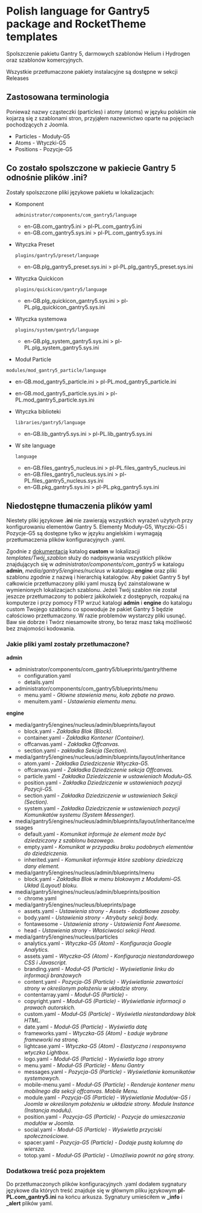 # Polish language for Gantry5 package and RocketTheme templates

Spolszczenie pakietu Gantry 5, darmowych szablonów Helium i Hydrogen oraz szablonów komercyjnych.

Wszystkie przetłumaczone pakiety instalacyjne są dostępne w sekcji Releases

## Zastosowana terminologia

Ponieważ nazwy cząsteczki (particles) i atomy (atoms) w języku polskim nie kojarzą się z szablonami stron, przyjąłem nazewnictwo oparte na pojęciach pochodzących z Joomla.

* Particles - Moduły-G5
* Atoms - Wtyczki-G5
* Positions - Pozycje-G5

## Co zostało spolszczone w pakiecie Gantry 5 odnośnie plików .ini?

Zostały spolszczone pliki językowe pakietu w lokalizacjach:

* Komponent

  `administrator/components/com_gantry5/language`

  * en-GB.com_gantry5.ini > pl-PL.com_gantry5.ini
  * en-GB.com_gantry5.sys.ini > pl-PL.com_gantry5.sys.ini

* Wtyczka Preset

  `plugins/gantry5/preset/language`

  * en-GB.plg_gantry5_preset.sys.ini > pl-PL.plg_gantry5_preset.sys.ini

* Wtyczka Quickicon

  `plugins/quickicon/gantry5/language`

  * en-GB.plg_quickicon_gantry5.sys.ini > pl-PL.plg_quickicon_gantry5.sys.ini

* Wtyczka systemowa

  `plugins/system/gantry5/language`

  * en-GB.plg_system_gantry5.sys.ini > pl-PL.plg_system_gantry5.sys.ini

* Moduł Particle

 `modules/mod_gantry5_particle/language`

  * en-GB.mod_gantry5_particle.ini > pl-PL.mod_gantry5_particle.ini
  * en-GB.mod_gantry5_particle.sys.ini > pl-PL.mod_gantry5_particle.sys.ini

* Wtyczka biblioteki

  `libraries/gantry5/language`

  * en-GB.lib_gantry5.sys.ini > pl-PL.lib_gantry5.sys.ini

* W site language

  `language`

  * en-GB.files_gantry5_nucleus.ini > pl-PL.files_gantry5_nucleus.ini
  * en-GB.files_gantry5_nucleus.sys.ini > pl-PL.files_gantry5_nucleus.sys.ini
  * en-GB.pkg_gantry5.sys.ini > pl-PL.pkg_gantry5.sys.ini

## Niedostępne tłumaczenia plików yaml

Niestety pliki językowe **.ini** nie zawierają wszystkich wyrażeń użytych przy konfigurowaniu elementów Gantry 5. Elementy Moduły-G5, Wtyczki-G5 i Pozycje-G5 są dostępne tylko w języku angielskim i wymagają przetłumaczenia plików konfiguracyjnych .yaml.

Zgodnie z [dokumentacją](https://docs.gantry.org/gantry5/advanced/customizing-theme-files#theme-directory-matrix) katalog **custom** w lokalizacji *templates/Twój_szablon* służy do nadpisywania wszystkich plików znajdujących się w *administrator/components/com_gantry5* w katalogu **admin**, *media/gantry5/engines/nucleus* w katalogu **engine** oraz pliki szablonu zgodnie z nazwą i hierarchią katalogów. Aby pakiet Gantry 5 był całkowicie przetłumaczony pliki yaml muszą być zainstalowane w wymienionych lokalizacjach szablonu. Jeżeli Twój szablon nie został jeszcze przetłumaczony to pobierz jakikolwiek z dostępnych, rozpakuj na komputerze i przy pomocy FTP wrzuć katalogi **admin** i **engine** do katalogu custom Twojego szablonu co spowoduje że pakiet Gantry 5 będzie całościowo przetłumaczony. W razie problemów wystarczy pliki usunąć. Baw sie dobrze i Twórz niesamowite strony, bo teraz masz taką możliwość bez znajomości kodowania.

### Jakie pliki yaml zostały przetłumaczone?

**admin**

* administrator/components/com_gantry5/blueprints/gantry/theme
  * configuration.yaml
  * details.yaml
* administrator/components/com_gantry5/blueprints/menu
  * menu.yaml - *Główne stawienia menu, koło zębate na prawo.*
  * menuitem.yaml - *Ustawienia elementu menu.*

**engine**

* media/gantry5/engines/nucleus/admin/blueprints/layout
  * block.yaml - *Zakładka Blok (Block).*
  * container.yaml - *Zakładka Kontener (Container).*
  * offcanvas.yaml - *Zakładka Offcanvas.*
  * section.yaml - *zakładka Sekcja (Section).*
* media/gantry5/engines/nucleus/admin/blueprints/layout/inheritance
  * atom.yaml - *Zakładka Dziedziczenie Wtyczka-G5.*
  * offcanvas.yaml - *Zakładka Dziedziczenie sekcja Offcanvas.*
  * particle.yaml - *Zakładka Dziedziczenie w ustawieniach Modułu-G5.*
  * position.yaml - *Zakładka Dziedziczenie w ustawieniach pozycji Pozycji-G5.*
  * section.yaml - *Zakładka Dziedziczenie w ustawieniach Sekcji (Section).*
  * system.yaml - *Zakładka Dziedziczenie w ustawieniach pozycji Komunikatów systemu (System Messenger).*
* media/gantry5/engines/nucleus/admin/blueprints/layout/inheritance/messages
  * default.yaml - *Komunikat informuje że element może być dziedziczony z szablonu bazowego.*
  * empty.yaml - *Komunikat w przypadku braku podobnych elementów do dziedziczenia.*
  * inherited.yaml - *Komunikat informuje które szablony dziedziczą dany element.*
* media/gantry5/engines/nucleus/admin/blueprints/menu
  * block.yaml - *Zakładka Blok w menu blokowym z Modułami-G5. Układ (Layout) bloku.*
* media/gantry5/engines/nucleus/admin/blueprints/position
  * chrome.yaml
* media/gantry5/engines/nucleus/blueprints/page
  * assets.yaml - *Ustawienia strony - Assets - dodatkowe zasoby.*
  * body.yaml - *Ustawienia strony - Atrybuty sekcji body.*
  * fontawesome - *Ustawienia strony - Ustawienia Font Awesome.*
  * head - *Ustawienia strony - Właściwości sekcji Head.*
* media/gantry5/engines/nucleus/particles
  * analytics.yaml - *Wtyczka-G5 (Atom) - Konfiguracja Google Analytics.*
  * assets.yaml - *Wtyczka-G5 (Atom) - Konfiguracja niestandardowego CSS i Javascript.*
  * branding.yaml - *Moduł-G5 (Particle) - Wyświetlanie linku do informacji branżowych*
  * content.yaml - *Pozycja-G5 (Particle) - Wyświetlanie zawartości strony w określonym położeniu w układzie strony.*
  * contentarray.yaml - *Moduł-G5 (Particle) -*
  * copyright.yaml - *Moduł-G5 (Particle) - Wyświetlanie informacji o prawach autorskich.*
  * custom.yaml - *Moduł-G5 (Particle) - Wyświetla niestandardowy blok HTML.*
  * date.yaml - *Moduł-G5 (Particle) - Wyświetla datę*
  * frameworks.yaml - *Wtyczka-G5 (Atom) - Ładuje wybrane frameworki na stronę.*
  * lightcase.yaml - *Wtyczka-G5 (Atom) - Elastyczna i responsywna wtyczka Lightbox.*
  * logo.yaml - *Moduł-G5 (Particle) - Wyświetla logo strony*
  * menu.yaml - *Moduł-G5 (Particle) - Menu Gantry*
  * messages.yaml - *Pozycja-G5 (Particle) - Wyświetlanie komunikatów systemowych.*
  * mobile-menu.yaml - *Moduł-G5 (Particle) - Renderuje kontener menu mobilnego dla sekcji offcanvas. Mobile Menu.*
  * module.yaml - *Pozycja-G5 (Particle) - Wyświetlanie Modułów-G5 i Joomla w określonym położeniu w układzie strony. Module Instance (Instancja modułu).*
  * position.yaml - *Pozycja-G5 (Particle) - Pozycje do umieszczania modułów w Joomla.*
  * social.yaml - *Moduł-G5 (Particle) - Wyświetla przyciski społecznościowe.*
  * spacer.yaml - *Pozycja-G5 (Particle) - Dodaje pustą kolumnę do wiersza.*
  * totop.yaml - *Moduł-G5 (Particle) - Umożliwia powrót na górę strony.*

### Dodatkowa treść poza projektem

Do przetłumaczonych plików konfiguracyjnych .yaml dodałem sygnatury językowe dla których treść znajduje się w głównym pliku językowym  **pl-PL.com_gantry5.ini** na końcu arkusza. Sygnatury umieściłem w **_info** i **_alert** plików yaml.
